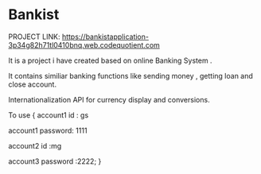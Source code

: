 # Bankist
PROJECT LINK: https://bankistapplication-3p34g82h71tl0410bnq.web.codequotient.com 

It is a project i have created based on online Banking System .

It contains similiar banking functions like sending money , getting loan and close account. 

Internationalization API for currency display and conversions.


To use {
   account1 id : gs  
   
   account1 password: 1111
   
   account2 id :mg 
   
   account3 password :2222;
}
